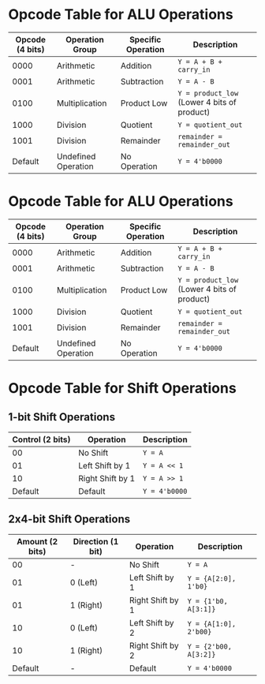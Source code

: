 # Opcode Table for ALU Operations

| Opcode (4 bits) | Operation Group      | Specific Operation       | Description                                |
|-----------------|----------------------|--------------------------|--------------------------------------------|
| 0000            | Arithmetic           | Addition                 | `Y = A + B + carry_in`                     |
| 0001            | Arithmetic           | Subtraction              | `Y = A - B`                                |
| 0100            | Multiplication       | Product Low              | `Y = product_low` (Lower 4 bits of product)|
| 1000            | Division             | Quotient                 | `Y = quotient_out`                         |
| 1001            | Division             | Remainder                | `remainder = remainder_out`                |
| Default         | Undefined Operation  | No Operation             | `Y = 4'b0000` 


# Opcode Table for ALU Operations

| Opcode (4 bits) | Operation Group      | Specific Operation       | Description                                |
|-----------------|----------------------|--------------------------|--------------------------------------------|
| 0000            | Arithmetic           | Addition                 | `Y = A + B + carry_in`                     |
| 0001            | Arithmetic           | Subtraction              | `Y = A - B`                                |
| 0100            | Multiplication       | Product Low              | `Y = product_low` (Lower 4 bits of product)|
| 1000            | Division             | Quotient                 | `Y = quotient_out`                         |
| 1001            | Division             | Remainder                | `remainder = remainder_out`                |
| Default         | Undefined Operation  | No Operation             | `Y = 4'b0000`                              |


# Opcode Table for Shift Operations

## 1-bit Shift Operations

| Control (2 bits) | Operation        | Description                 |
|------------------|------------------|-----------------------------|
| 00               | No Shift         | `Y = A`                     |
| 01               | Left Shift by 1  | `Y = A << 1`                |
| 10               | Right Shift by 1 | `Y = A >> 1`                |
| Default          | Default          | `Y = 4'b0000`               |

## 2x4-bit Shift Operations

| Amount (2 bits) | Direction (1 bit) | Operation           | Description                 |
|-----------------|-------------------|---------------------|-----------------------------|
| 00              | -                 | No Shift            | `Y = A`                     |
| 01              | 0 (Left)          | Left Shift by 1     | `Y = {A[2:0], 1'b0}`        |
| 01              | 1 (Right)         | Right Shift by 1    | `Y = {1'b0, A[3:1]}`        |
| 10              | 0 (Left)          | Left Shift by 2     | `Y = {A[1:0], 2'b00}`       |
| 10              | 1 (Right)         | Right Shift by 2    | `Y = {2'b00, A[3:2]}`       |
| Default         | -                 | Default             | `Y = 4'b0000`    